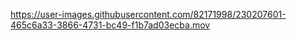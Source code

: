 

https://user-images.githubusercontent.com/82171998/230207601-465c6a33-3866-4731-bc49-f1b7ad03ecba.mov

